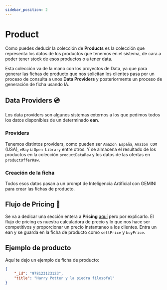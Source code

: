 ```yaml
---
sidebar_position: 2
---
```


# Product

Como puedes deducir la colección de **Products** es la colección que representa los datos de los productos que tenemos en el sistema, de cara a poder tener stock de esos productos o a tener data.

Esta colección va de la mano con los proyectos de Data, ya que para generar las fichas de producto que nos solicitan los clientes pasa por un proceso de consulta a unos **Data Providers** y posteriormente un proceso de generación de ficha usando IA.

## Data Providers 💿

Los data providers son algunos sistemas externos a los que pedimos todos los datos disponibles de un determinado **ean**.

### Providers

Tenemos distintos providers, como pueden ser `Amazon España`, `Amazon COM` (USA), `eBay` u `Open Library` entre otros. Y se almacena el resultado de los productos en la colección `productDataRaw` y los datos de las ofertas en `productOfferRaw`.

### Creación de la ficha

Todos esos datos pasan a un prompt de Inteligencia Artificial con GEMINI para crear las fichas de producto.

## Flujo de Pricing 💸

Se va a dedicar una sección entera a **Pricing** [aquí](/BusinessFlows/pricing) pero por explicarlo. El flujo de pricing es nuestra calculadora de precio y lo que nos hace ser competitivos y proporcionar un precio instantaneo a los clientes. Entra un ean y se guarda en la ficha de producto como `sellPrice` y `buyPrice`.


## Ejemplo de producto
Aquí te dejo un ejemplo de ficha de producto:

```json
{
    "_id": "978123123123",
    "title": "Harry Potter y la piedra filosofal"
}
```